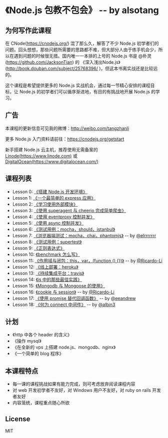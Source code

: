 # 《Node.js 包教不包会》 -- by alsotang


## 为何写作此课程


在 CNode(https://cnodejs.org/) 混了那么久，解答了不少 Node.js 初学者们的问题。回头想想，那些问题所需要的思路都不难，但大部分人由于练手机会少，所以在遇到问题的时候很无措。国内唯一一本排的上号的 Node.js 书是 @朴灵(https://github.com/JacksonTian) 的 《深入浅出Node.js》(http://book.douban.com/subject/25768396/ )，但这本书离实战还是比较远的。

这个课程是希望提供更多的 Node.js 实战机会，通过每一节精心安排的课程目标，让 Node.js 的初学者们可以循序渐进地，有目的有挑战地开展 Node.js 的学习。

## 广告

本课程的更新信息可见我的微博：http://weibo.com/tangzhanli

更多 Node.js 入门资料请前往：https://cnodejs.org/getstart

新手搭建 Node.js 云主机，推荐使用无需备案的 [Linode(https://www.linode.com)](https://www.linode.com/?r=15ca84df052ab2ac2cc4ac21714969900782a827) 或 [DigitalOcean(https://www.digitalocean.com/)](https://www.digitalocean.com/?refcode=eba02656eeb3)

## 课程列表

* Lesson 0: [《搭建 Node.js 开发环境》](/node-books/lesson0/README.md)
* Lesson 1: [《一个最简单的 express 应用》](/node-books/lesson1/README.md)
* Lesson 2: [《学习使用外部模块》](/node-books/lesson2/README.md)
* Lesson 3: [《使用 superagent 与 cheerio 完成简单爬虫》](/node-books/lesson3/README.md)
* Lesson 4: [《使用 eventproxy 控制并发》](/node-books/lesson4/README.md)
* Lesson 5: [《使用 async 控制并发》](/node-books/lesson5/README.md)
* Lesson 6: [《测试用例：mocha，should，istanbul》](/node-books/lesson6/README.md)
* Lesson 7: [《浏览器端测试：mocha，chai，phantomjs》](/node-books/lesson7/README.md) -- by [@elrrrrrrr](https://github.com/elrrrrrrr)
* Lesson 8: [《测试用例：supertest》](/node-books/lesson8/README.md)
* Lesson 9: [《正则表达式》](/node-books/lesson9/README.md)
* Lesson 10: [《benchmark 怎么写》](/node-books/lesson10/README.md)
* Lesson 11: [《作用域与闭包：this，var，(function () {})》](/node-books/lesson11/README.md) -- by [@Ricardo-Li](https://github.com/Ricardo-Li/)
* Lesson 12: [《线上部署：heroku》](/node-books/lesson12/README.md)
* Lesson 13: [《持续集成平台：travis》](/node-books/lesson13/README.md)
* Lesson 14: [《js 中的那些最佳实践》](/node-books/lesson14/README.md)
* Lesson 15: [《Mongodb 与 Mongoose 的使用》](/node-books/lesson15/README.md)
* Lesson 16: [《cookie 与 session》](/node-books/lesson16/README.md) -- by [@Ricardo-Li](https://github.com/Ricardo-Li/)
* Lesson 17: [《使用 promise 替代回调函数》](/node-books/lesson17/README.md) -- by [@eeandrew](https://github.com/eeandrew)
* Lesson 18: [《何为 connect 中间件》](/node-books/lesson18/README.md) -- by [@albin3](https://github.com/albin3)

## 计划

* 《http 中各个 header 的含义》
* 《操作 mysql》
* 《在全新的 vps 上搭建 node.js、mongodb、nginx》
* 《一个简单的 blog 程序》

## 本课程特点

* 每一课的课程挑战如果有能力完成，则可考虑放弃阅读课程内容
* 对 web 开发初学者不友好，对 Windows 用户不友好，对 ruby on rails 开发者友好
* 内容笼统，课程重点随心所欲

## License

MIT
